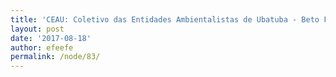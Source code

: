 ```yaml
---
title: 'CEAU: Coletivo das Entidades Ambientalistas de Ubatuba - Beto Francine'
layout: post
date: '2017-08-18'
author: efeefe
permalink: /node/83/
---
```


<!-- Content not found or could not be extracted. Please review original HTML. -->